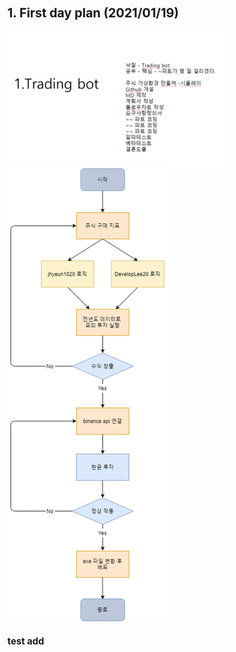 # 1. First day plan (2021/01/19)

![first plan](img/img.png)
![first plan](img/flowchart)

## test add 
